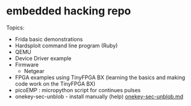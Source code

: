 # embedded hacking repo

Topics:
- Frida basic demonstrations
- Hardsploit command line program (Ruby)
- QEMU 
- Device Driver example
- Firmware 
	- Netgear
- FPGA examples using TinyFPGA BX (learning the basics and making code work on the TinyFPGA BX)
- picoEMP : micropython script for continues pulses 
- onekey-sec-unblob - install manually (help) [onekey-sec-unblob.md](https://github.com/kxynos/embedded_hacking/blob/master/onekey-sec-unblob.md)
